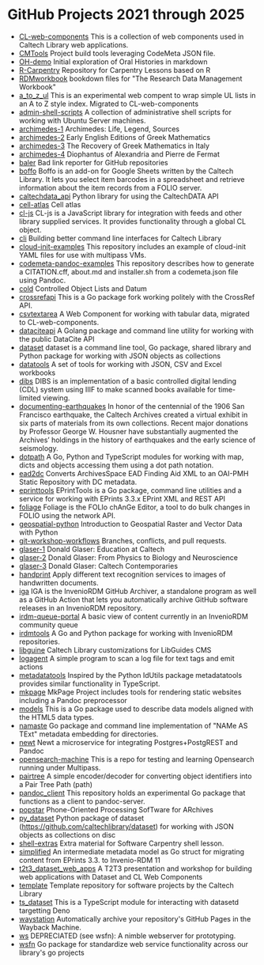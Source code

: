 
GitHub Projects 2021 through 2025
===================================


- [CL-web-components](./CL-web-components/) This is a collection of web components used in Caltech Library web applications.
- [CMTools](./CMTools/) Project build tools leveraging CodeMeta JSON file.
- [OH-demo](./OH-demo/) Initial exploration of Oral Histories in markdown
- [R-Carpentry](./R-Carpentry/) Repository for Carpentry Lessons based on R
- [RDMworkbook](./RDMworkbook/) bookdown files for "The Research Data Management Workbook"
- [a_to_z_ul](./a_to_z_ul/) This is an experimental web compent to wrap simple UL lists in an A to Z style index. Migrated to CL-web-components
- [admin-shell-scripts](./admin-shell-scripts/) A collection of administrative shell scripts for working with Ubuntu Server machines.
- [archimedes-1](./archimedes-1/) Archimedes: Life, Legend, Sources
- [archimedes-2](./archimedes-2/) Early English Editions of Greek Mathematics
- [archimedes-3](./archimedes-3/) The Recovery of Greek Mathematics in Italy
- [archimedes-4](./archimedes-4/) Diophantus of Alexandria and Pierre de Fermat
- [baler](./baler/) Bad link reporter for GitHub repositories
- [boffo](./boffo/) Boffo is an add-on for Google Sheets written by the Caltech Library. It lets you select item barcodes in a spreadsheet and retrieve information about the item records from a FOLIO server.
- [caltechdata_api](./caltechdata_api/) Python library for using the CaltechDATA API
- [cell-atlas](./cell-atlas/) Cell atlas
- [cl-js](./cl-js/) CL-js is a JavaScript library for integration with feeds and other library supplied services. It provides functionality through a global CL object.
- [cli](./cli/) Building better command line interfaces for Caltech Library
- [cloud-init-examples](./cloud-init-examples/) This repository includes an example of cloud-init YAML files for use with multipass VMs.
- [codemeta-pandoc-examples](./codemeta-pandoc-examples/) This repository describes how to generate a CITATION.cff, about.md and installer.sh from a codemeta.json file using Pandoc.
- [cold](./cold/) Controlled Object Lists and Datum
- [crossrefapi](./crossrefapi/) This is a Go package fork working politely with the CrossRef API.
- [csvtextarea](./csvtextarea/) A Web Component for working with tabular data, migrated to CL-web-components.
- [dataciteapi](./dataciteapi/) A Golang package and command line utility for working with the public DataCite API
- [dataset](./dataset/) dataset is a command line tool, Go package, shared library and Python package for working with JSON objects as collections
- [datatools](./datatools/) A set of tools for working with JSON, CSV and Excel workbooks
- [dibs](./dibs/) DIBS is an implementation of a basic controlled digital lending (CDL) system using IIIF to make scanned books available for time-limited viewing.
- [documenting-earthquakes](./documenting-earthquakes/) In honor of the centennial of the 1906 San Francisco earthquake, the Caltech Archives created a virtual exhibit in six parts of materials from its own collections. Recent major donations by Professor George W. Housner have substantially augmented the Archives’ holdings in the history of earthquakes and the early science of seismology.
- [dotpath](./dotpath/) A Go, Python and TypeScript modules for working with map, dicts and objects accessing them using a dot path notation.
- [ead2dc](./ead2dc/) Converts ArchivesSpace EAD Finding Aid XML to an OAI-PMH Static Repository with DC metadata.
- [eprinttools](./eprinttools/) EPrintTools is a Go package, command line utilities and a service for working with EPrints 3.3.x EPrint XML and REST API
- [foliage](./foliage/) Foliage is the FOLIo chAnGe Editor, a tool to do bulk changes in FOLIO using the network API.
- [geospatial-python](./geospatial-python/) Introduction to Geospatial Raster and Vector Data with Python
- [git-workshop-workflows](./git-workshop-workflows/) Branches, conflicts, and pull requests.
- [glaser-1](./glaser-1/) Donald Glaser: Education at Caltech
- [glaser-2](./glaser-2/) Donald Glaser: From Physics to Biology and Neuroscience
- [glaser-3](./glaser-3/) Donald Glaser: Caltech Contemporaries
- [handprint](./handprint/) Apply different text recognition services to images of handwritten documents.
- [iga](./iga/) IGA is the InvenioRDM GitHub Archiver, a standalone program as well as a GitHub Action that lets you automatically archive GitHub software releases in an InvenioRDM repository.
- [irdm-queue-portal](./irdm-queue-portal/) A basic view of content currently in an InvenioRDM community queue
- [irdmtools](./irdmtools/) A Go and Python package for working with InvenioRDM repositories.
- [libguine](./libguine/) Caltech Library customizations for LibGuides CMS
- [logagent](./logagent/) A simple program to scan a log file for text tags and emit actions
- [metadatatools](./metadatatools/) Inspired by the Python IdUtils package metadatatools provides similar functionality in TypeScript.
- [mkpage](./mkpage/) MkPage Project includes tools for rendering static websites including a Pandoc preprocessor
- [models](./models/) This is a Go package used to describe data models aligned with the HTML5 data types.
- [namaste](./namaste/) Go package and command line implementation of "NAMe AS TExt" metadata embedding for directories.
- [newt](./newt/) Newt a microservice for integrating Postgres+PostgREST and Pandoc
- [opensearch-machine](./opensearch-machine/) This is a repo for testing and learning Opensearch running under Multipass.
- [pairtree](./pairtree/) A simple encoder/decoder for converting object identifiers into a Pair Tree Path (path)
- [pandoc_client](./pandoc_client/) This repository holds an experimental Go package that functions as a client to pandoc-server.
- [popstar](./popstar/) Phone-Oriented Processing SofTware for ARchives
- [py_dataset](./py_dataset/) Python package of dataset (https://github.com/caltechlibrary/dataset) for working with JSON objects as collections on disc
- [shell-extras](./shell-extras/) Extra material for Software Carpentry shell lesson.
- [simplified](./simplified/) An intermediate metadata model as Go struct for migrating content from EPrints 3.3. to Invenio-RDM 11 
- [t2t3_dataset_web_apps](./t2t3_dataset_web_apps/) A T2T3 presentation and workshop for building web applications with Dataset and CL Web Components
- [template](./template/) Template repository for software projects by the Caltech Library
- [ts_dataset](./ts_dataset/) This is a TypeScript module for interacting with datasetd targetting Deno
- [waystation](./waystation/) Automatically archive your repository's GitHub Pages in the Wayback Machine.
- [ws](./ws/) DEPRECIATED (see wsfn): A nimble webserver for  prototyping.
- [wsfn](./wsfn/) Go package for standardize web service functionality across our library's go projects